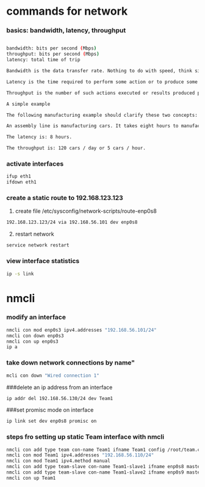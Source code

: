 # commands for network

### basics: bandwidth, latency, throughput
```bash

bandwidth: bits per second (Mbps)
throughput: bits per second (Mbps)
latency: total time of trip 

Bandwidth is the data transfer rate. Nothing to do with speed, think size of pipe.

Latency is the time required to perform some action or to produce some result. Latency is measured in units of time -- hours, minutes, seconds, nanoseconds or clock periods.

Throughput is the number of such actions executed or results produced per unit of time. This is measured in units of whatever is being produced (cars, motorcycles, I/O samples, memory words, iterations) per unit of time. The term "memory bandwidth" is sometimes used to specify the throughput of memory systems.

A simple example

The following manufacturing example should clarify these two concepts:

An assembly line is manufacturing cars. It takes eight hours to manufacture a car and that the factory produces one hundred and twenty cars per day.

The latency is: 8 hours.

The throughput is: 120 cars / day or 5 cars / hour.
```


### activate interfaces
```bash
ifup eth1
ifdown eth1
```

### create a static route to 192.168.123.123
1) create file /etc/sysconfig/network-scripts/route-enp0s8
```bash
192.168.123.123/24 via 192.168.56.101 dev enp0s8
```

2) restart network
```bash
service network restart
```

### view interface statistics
```bash
ip -s link
```

# nmcli

### modify an interface
```bash
nmcli con mod enp0s3 ipv4.addresses "192.168.56.101/24"
nmcli con down enp0s3
nmcli con up enp0s3
ip a
```

### take down network connections by name"
```bash
mcli con down "Wired connection 1"
```

###delete an ip address from an interface
```bash
ip addr del 192.168.56.130/24 dev Team1
```

###set promisc mode on interface
```bash
ip link set dev enp0s8 promisc on 
```

### steps fro setting up static Team interface with nmcli
```bash
nmcli con add type team con-name Team1 ifname Team1 config /root/team.conf
nmcli con mod Team1 ipv4.addresses "192.168.56.110/24"
nmcli con mod Team1 ipv4.method manual
nmcli con add type team-slave con-name Team1-slave1 ifname enp0s8 master Team1
nmcli con add type team-slave con-name Team1-slave2 ifname enp0s9 master Team1
nmcli con up Team1
```




